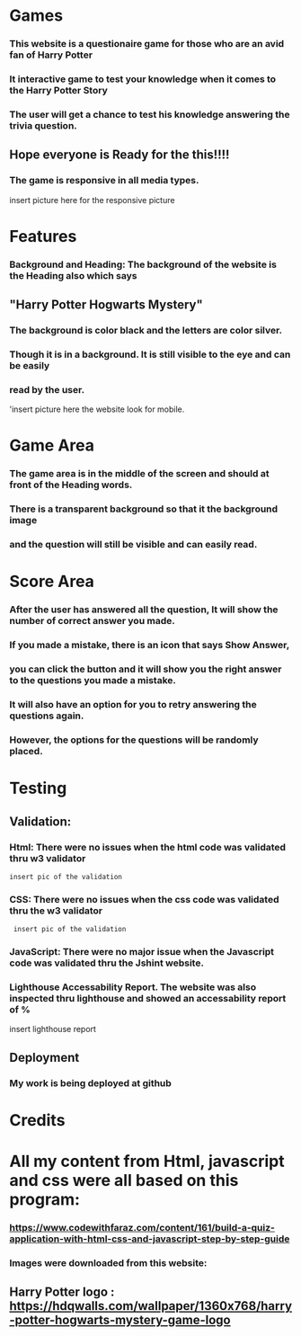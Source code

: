# Games

### This website is a questionaire game for those who are an avid fan of Harry Potter
### It interactive game to test your knowledge when it comes to the Harry Potter Story
### The user will get a chance to test his knowledge answering the trivia question. 
## Hope everyone is Ready for the this!!!!
### The game is responsive in all media types.
insert picture here for the responsive picture
     
     
# Features

### Background and Heading: The background of the website is the Heading also which says
##       "Harry Potter Hogwarts Mystery"
### The background is color black and the letters are color silver. 
### Though it is in a background. It is still visible to the eye and can be easily
### read by the user.

'insert picture here the website look for mobile.

# Game Area
    
  ###  The game area is in the middle of the screen and should at front of the Heading words.
 ###   There is a transparent background so that it the background image 
 ###   and the question will still be visible and can easily read. 

   
  #  Score Area
  ###  After the user has answered all the question, It will show the number of correct answer you made. 
  ###  If you made a mistake, there is an icon that says Show Answer,
  ###  you can click the button and it will show you the right answer to the questions you made a mistake.
  ###  It will also have an option for you to retry answering the questions again.
  ###  However, the options for the questions will be randomly placed.

 #   Testing


  ##  Validation:
  
###     Html: There were no issues when the html code was validated thru w3 validator
    insert pic of the validation
    
###     CSS: There were no issues when the css code was validated thru the w3 validator
     insert pic of the validation

###     JavaScript: There were no major issue when the Javascript code was validated thru the Jshint website. 

###     Lighthouse Accessability Report. The website was also inspected thru lighthouse and showed an accessability report of  %
 insert lighthouse report 
   
##    Deployment
        
  ###      My work is being deployed at github


#    Credits

#        All my content from Html, javascript and css were all based on this program:
        
  ###      https://www.codewithfaraz.com/content/161/build-a-quiz-application-with-html-css-and-javascript-step-by-step-guide

        
   ###     Images were downloaded from this website:
    
##    Harry Potter logo : https://hdqwalls.com/wallpaper/1360x768/harry-potter-hogwarts-mystery-game-logo
